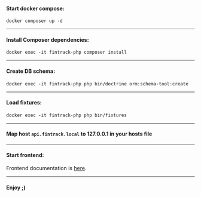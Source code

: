 #### Start docker compose:
```shell
docker composer up -d
```
---
#### Install Composer dependencies:
```shell
docker exec -it fintrack-php composer install
```
---
#### Create DB schema:
```shell
docker exec -it fintrack-php php bin/doctrine orm:schema-tool:create
```
---
#### Load fixtures:
```shell
docker exec -it fintrack-php php bin/fixtures
```
---
#### Map host `api.fintrack.local` to 127.0.0.1 in your hosts file

---
#### Start frontend:
Frontend documentation is [here](https://github.com/bogdan-dee-edu/fintrack-frontend).

---
#### Enjoy ;)